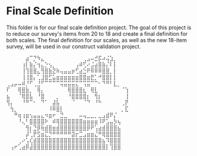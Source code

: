 # Final Scale Definition

 This folder is for our final scale definition project. The goal of this project is to reduce our survey's items from 20 to 18 and
create a final definition for both scales. The final definition for our scales, as well as the new 18-item survey, will be used in our
construct validation project.








⠀⠀⠀⠀⠀⣴⠉⡙⠳⣄⠀⠀⠀⠀⠀⠀⠀⠀⠀⠀⢀⣠⠤⣚⡯⠴⢬⣱⡀⠀
⠀⠀⠀⠀⢰⡇⣷⡌⢲⣄⡑⢢⡀⠀⠀⠀⠀⠀⢠⠾⢋⠔⣨⣴⣿⣷⡌⠇⡇⠀
⠀⠀⠀⠀⢸⢹⣿⣿⣄⢻⣿⣷⣝⠷⢤⣤⣤⡶⢋⣴⣑⠟⠿⠿⠿⣿⣿⡀⡇⠀
⠀⠀⠀⠀⢸⢸⣿⡄⢁⣸⣿⣋⣥⣶⣶⣶⣶⣶⣶⣿⣿⣶⣟⡁⠚⣿⣿⡇⡇⠀
⢀⣠⡤⠤⠾⡘⠋⢀⣘⠋⠉⠉⠉⠉⢭⣭⣭⣭⣍⠉⢩⣭⠉⠉⠂⠙⠛⠃⣇⡀
⠏⠀⠀⢿⣿⣷⡀⠀⢿⡄⠀⠀⠀⠀⠀⠀⢿⣿⣿⣿⣆⠀⢿⣇⠀⠀⠀⠀⠀⠀⠈⢱
⣦⠀⠀⠈⢿⣿⣧⠀⠘⣿⠀⠀⠀⡀⠀⠀⠘⣿⣿⣿⣿⡆⠀⢻⡆⠀⠀⠀⠀⠀⠀⢸
⢻⡄⠀⠀⠘⠛⠉⠂⠀⠙⠁⠀⣼⣧⠀⠀⠀⠈⠀⠀⠈⠙⠀⠘⠓⠀⠀⠀⠀⠀⢀⡟
⠀⢳⡀⠀⠀⠀⠀⠀⠀⠀⠀⠸⠿⣿⡇⠀⠀⠀⠀⠀⠀⠀⠀⠀⠀⠀⠀⠀⠀⠀⡀⣏⠀
⠀⠀⠛⢶⢰⣶⢢⣤⣤⣄⠲⣶⠖⠀⣙⣀⠀⠀⠀⠤⢤⣀⣀⡀⣀⣠⣾⠟⡌⠀
⠀⠀⠀⠘⢄⠃⣿⣿⣿⣿⠗⠀⠾⢿⣿⣿⣿⣿⣿⣿⣶⣶⣶⣶⠸⠟⣡⣤⡳⢦
⠀⠀⠀⠀⠀⢻⡆⣙⡿⢷⣾⣿⣶⣾⣿⣿⣿⣿⣿⣿⣿⡿⠟⢡⣴⣾⣿⣿⣿⣦
⠀⠀⠀⠀⠀⡼⢁⡟⣫⣶⣍⡙⠛⠛⠛⠛⠛⣽⡖⣉⣠⣶⣶⣌⠛⢿⣿⣿⣿⣿
⠀⠀⠀⢀⠔⢡⢎⣾⣿⣿⣿⣿⣿⣿⣿⣿⣿⣿⣿⣿⣿⣿⣿⣿⣿⣦⠹⣿⣿⣿
⠀⢠⠖⢁⣴⡿⣼⣿⣿⣿⣿⣿⣿⣿⣿⣿⣿⣿⣿⣿⣿⣿⣿⣿⣿⣿⡇⢹⣿⣿